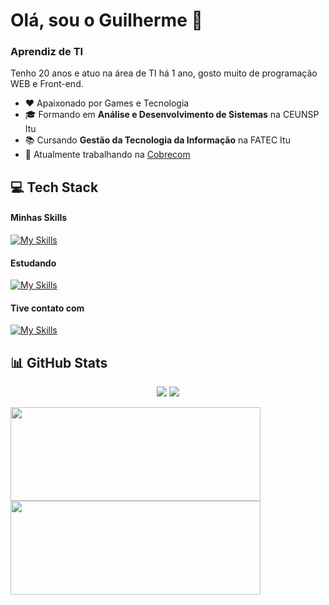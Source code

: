 <!-- <p align="center">
 <img src="https://github.com/GuiSalva/GuiSalva/blob/main/images/bannerGitDS.gif" />
</p> -->

<h1> Olá, sou o Guilherme 👋 </h1>
<h3> Aprendiz de TI </h3>
<p> Tenho 20 anos e atuo na área de TI há 1 ano, gosto muito de programação WEB e Front-end. </p>

<ul>
 <li>❤️ Apaixonado por Games e Tecnologia</li>
 <li>🎓 Formando em <strong>Análise e Desenvolvimento de Sistemas</strong> na CEUNSP Itu</li>
 <li>📚 Cursando <strong>Gestão da Tecnologia da Informação</strong> na FATEC Itu</li>
 <li>💼 Atualmente trabalhando na <a href="https://cobrecom.com.br/" target="_blank">Cobrecom</a></li>
</ul>

<!-- <img src="https://visitcount.itsvg.in/api?id=GuiSalva&icon=5&color=12"> -->

<h2> 💻 Tech Stack </h2>
<h4> Minhas Skills </h4>

[![My Skills](https://skillicons.dev/icons?i=js,html,css,vue,mysql,git)](https://skillicons.dev)

<h4> Estudando </h4>

[![My Skills](https://skillicons.dev/icons?i=react,jest,scss,vue)](https://skillicons.dev)

<h4> Tive contato com </h4>

[![My Skills](https://skillicons.dev/icons?i=angular,tailwind,python,java,php,c,figma)](https://skillicons.dev)


<h2>📊 GitHub Stats </h2>

<p align="center">
 <img src="https://badges.pufler.dev/years/GuiSalva"/>
 <img src="https://badges.pufler.dev/repos/GuiSalva"/>
</p>

<div>
  <img width="400px" height="150px" src="https://github-readme-stats.vercel.app/api?username=GuiSalva&show_icons=true&theme=city_lights&line_height=27&hide_border=true">
  <img width="400px" height="150px" src="https://github-readme-stats.vercel.app/api/top-langs/?username=GuiSalva&layout=compact&langs_count=6&theme=city_lights&hide_border=true">
</div>
